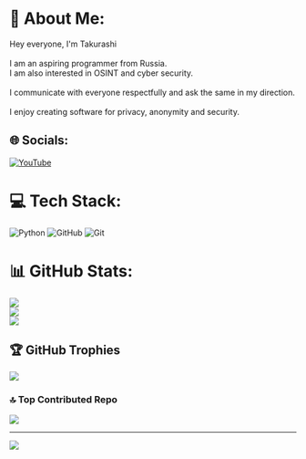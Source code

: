 # 💫 About Me:
Hey everyone, I'm Takurashi<br><br>I am an aspiring programmer from Russia.<br>I am also interested in OSINT and cyber security.<br><br>I communicate with everyone respectfully and ask the same in my direction.<br><br>I enjoy creating software for privacy, anonymity and security.


## 🌐 Socials:
[![YouTube](https://img.shields.io/badge/YouTube-%23FF0000.svg?logo=YouTube&logoColor=white)](https://youtube.com/@takurashi) 

# 💻 Tech Stack:
![Python](https://img.shields.io/badge/python-3670A0?style=for-the-badge&logo=python&logoColor=ffdd54) ![GitHub](https://img.shields.io/badge/github-%23121011.svg?style=for-the-badge&logo=github&logoColor=white) ![Git](https://img.shields.io/badge/git-%23F05033.svg?style=for-the-badge&logo=git&logoColor=white)
# 📊 GitHub Stats:
![](https://github-readme-stats.vercel.app/api?username=takurashi&theme=shadow_blue&hide_border=false&include_all_commits=false&count_private=false)<br/>
![](https://nirzak-streak-stats.vercel.app/?user=takurashi&theme=shadow_blue&hide_border=false)<br/>
![](https://github-readme-stats.vercel.app/api/top-langs/?username=takurashi&theme=shadow_blue&hide_border=false&include_all_commits=false&count_private=false&layout=compact)

## 🏆 GitHub Trophies
![](https://github-profile-trophy.vercel.app/?username=takurashi&theme=radical&no-frame=false&no-bg=false&margin-w=4)

### 🔝 Top Contributed Repo
![](https://github-contributor-stats.vercel.app/api?username=takurashi&limit=5&theme=shadow_blue&combine_all_yearly_contributions=true)

---
[![](https://visitcount.itsvg.in/api?id=takurashi&icon=0&color=0)](https://visitcount.itsvg.in)

<!-- Proudly created with GPRM ( https://gprm.itsvg.in ) -->
